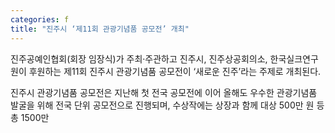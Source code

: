 ```yaml
---
categories: f
title: "진주시 ‘제11회 관광기념품 공모전’ 개최"
---
```

진주공예인협회(회장 임장식)가 주최·주관하고 진주시, 진주상공회의소, 한국실크연구원이 후원하는 제11회 진주시 관광기념품 공모전이 ‘새로운 진주’라는 주제로 개최된다.

진주시 관광기념품 공모전은 지난해 첫 전국 공모전에 이어 올해도 우수한 관광기념품 발굴을 위해 전국 단위 공모전으로 진행되며, 수상작에는 상장과 함께 대상 500만 원 등 총 1500만